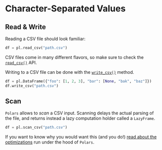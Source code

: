 # Character-Separated Values

## Read & Write

Reading a CSV file should look familiar:

```python
df = pl.read_csv("path.csv")
```

CSV files come in many different flavors, so make sure to check the
[`read_csv()`](POLARS_PY_REF_GUIDE/api/polars.read_csv.html) API.

Writing to a CSV file can be done with the
[`write_csv()`](POLARS_PY_REF_GUIDE/api/polars.DataFrame.write_csv.html) method.

```python
df = pl.DataFrame({"foo": [1, 2, 3], "bar": [None, "bak", "baz"]})
df.write_csv("path.csv")
```

## Scan

`Polars` allows to *scan* a CSV input. Scanning delays the actual parsing of the file,
and returns instead a lazy computation holder called a `LazyFrame`.

```python
df = pl.scan_csv("path.csv")
```

If you want to know why you would want this (and you do!)
[read about the optimizations](../../optimizations/intro.md) run under the hood of
`Polars`.
